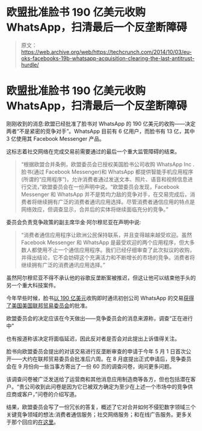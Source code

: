 # 欧盟批准脸书 190 亿美元收购 WhatsApp，扫清最后一个反垄断障碍

> 原文：<https://web.archive.org/web/https://techcrunch.com/2014/10/03/eu-oks-facebooks-19b-whatsapp-acquisition-clearing-the-last-antitrust-hurdle/>

# 欧盟批准脸书 190 亿美元收购 WhatsApp，扫清最后一个反垄断障碍

刚刚收到的消息:欧盟已经批准了脸书对 WhatsApp 的 190 亿美元的收购——决定两者“不是紧密的竞争对手”。WhatsApp 目前有 6 亿用户，而脸书有 13 亿，其中 3 亿使用其 Facebook Messenger 产品。

这标志着社交网络在完成交易前需要通过的最后一个重大监管障碍的结束。

> “根据欧盟合并条例，欧盟委员会已授权美国脸书公司收购 WhatsApp Inc .脸书(通过 Facebook Messenger)和 WhatsApp 都提供智能手机应用程序(所谓的“应用程序”)，允许消费者通过发送文本、照片、语音和视频信息进行交流，”欧盟委员会在一份声明中说。“欧盟委员会发现，Facebook Messenger 和 WhatsApp 并不是势均力敌的竞争对手，在交易完成后，消费者将继续拥有广泛的消费者通讯应用选择。尽管消费者通信应用的特点是网络效应，但调查显示，合并后的实体将继续面临充分的竞争。”

委员会负责竞争政策的副主席华金·阿尔穆尼亚在声明中说:

> “消费者通信应用程序让欧洲公民保持联系，并且变得越来越受欢迎。虽然 Facebook Messenger 和 WhatsApp 是最受欢迎的两个应用程序，但大多数人都使用不止一个通信应用程序。我们已经仔细审查了此次拟议的收购，并得出结论，它不会妨碍这个充满活力和不断增长的市场的竞争。消费者将继续拥有广泛的消费通讯应用选择。”

虽然阿尔穆尼亚不得不承认他的谷歌反垄断案被推迟，但这让他可以结束他手头的另一个重大科技案件。

今年早些时候，脸书[以 190 亿美元](https://web.archive.org/web/20230404150435/https://techcrunch.com/2014/02/19/facebook-buying-whatsapp-for-16b-in-cash-and-stock-plus-3b-in-rsus/)收购即时通讯初创公司 WhatsApp 的交易[获得了美国美国联邦贸易委员会](https://web.archive.org/web/20230404150435/https://techcrunch.com/2014/04/10/whatsapp-privacy/)的批准。

欧盟委员会的决定应该在今天做出——竞争委员会的消息来源称，调查“正在进行中”

也有报道称该决定将面临延迟，因此反对者是否会对此提出上诉值得关注。

脸书向欧盟委员会提出的对该交易进行反垄断审查的申请于今年 5 月 1 日首次公开——大约在联邦贸易委员会批准后六周。在 8 月底提出正式申请后，竞争委员会在 9 月份向一些当事方寄出了一份 60 页的调查问卷，询问更多问题。

该调查问卷被广泛发送给了运营商和其他消息应用制造商等各方，但也包括潜在客户。“贵公司收到此问卷是因为它已被双方确定为至少在上述一个市场中的竞争供应商或客户，”问卷的介绍写道。

结果，欧盟委员会写了一份冗长的答复，概述了它对合并如何不侵犯数字领域三个关键竞争领域的想法:消费者通信服务；社交网络服务；和在线广告服务。更多关于那个回应的[在这里](https://web.archive.org/web/20230404150435/https://techcrunch.com/2014/10/03/heres-europes-3-reasons-why-it-approved-the-19b-facebook-whatsapp-deal/)。